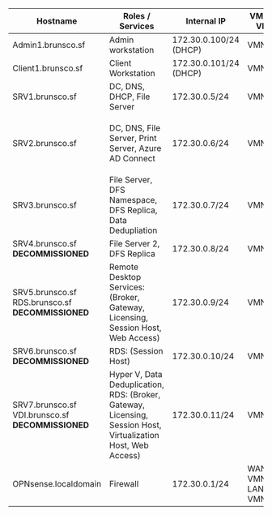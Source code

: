 
| Hostname | Roles / Services | Internal IP | VMNET / VLAN | External IP | Default Gateway | External Ports | Notes |
| ---- | ---- | ---- | ---- | ---- | ---- | ---- | ---- |
| Admin1.brunsco.sf | Admin workstation | 172.30.0.100/24 (DHCP) | VMNET15 | N/A | 172.30.0.1 | N/A | Used for administering the servers remotely. |
| Client1.brunsco.sf | Client Workstation | 172.30.0.101/24<br>(DHCP) | VMNET15 | N/A | 172.30.0.1 | N/A | Used for testing client access to services. |
| SRV1.brunsco.sf | DC, DNS, DHCP, File Server | 172.30.0.5/24 | VMNET15 | N/A | 172.30.0.1 | N/A | DC1, Used as main DNS server for network. |
| SRV2.brunsco.sf<br> | DC, DNS, File Server, Print Server, Azure AD Connect  | 172.30.0.6/24 | VMNET15 | N/A | 172.30.0.1 | N/A | DC2 - Used for replicating on-prem to Azure environment. Command for forcing replication:<br>`Start-ADSyncSyncCycle -PolicyType Delta` |
| SRV3.brunsco.sf | File Server, DFS Namespace, DFS Replica, Data Dedupliation | 172.30.0.7/24 | VMNET15 | N/A | 172.30.0.1 | N/A | FS1 - namespace server, primary member for replication. |
| SRV4.brunsco.sf<br>**DECOMMISSIONED** | File Server 2, DFS Replica | 172.30.0.8/24 | VMNET15 | N/A | 172.30.0.1 | N/A | FS2 - DFS replication between FS1 & FS2. |
| SRV5.brunsco.sf<br>RDS.brunsco.sf<br>**DECOMMISSIONED** | Remote Desktop Services: (Broker, Gateway, Licensing, Session Host, Web Access)  | 172.30.0.9/24 | VMNET15 | N/A | 172.30.0.1 | N/A | RDS1 - Session-based deployment<br>`https://rds.brunsco.sf/RDWeb`. |
| SRV6.brunsco.sf<br>**DECOMMISSIONED** | RDS: (Session Host) | 172.30.0.10/24 | VMNET15 | N/A | 172.30.0.1 | N/A | RDS2 - used as a secondary session host (Load Balancing). |
| SRV7.brunsco.sf<br>VDI.brunsco.sf<br>**DECOMMISSIONED** | Hyper V, Data Deduplication, RDS: (Broker, Gateway, Licensing, Session Host, Virtualization Host, Web Access) | 172.30.0.11/24 | VMNET15 | N/A | 172.30.0.1 | N/A | RDS3 - VDI Deployment - <br>VDI Pool and VDI Private<br>`https://vdi.brunsco.sf/RDWeb`. |
| OPNsense.localdomain | Firewall | 172.30.0.1/24 | WAN > VMNET1<br>LAN > VMNET15 | 10.10.72.104/20<br>(DHCP) | 10.10.79.254 | 80, 443 > LAN,<br>443 > RDS1 | Firewall - used for internet access from LAN. Port forward setup through HTTPS. |
